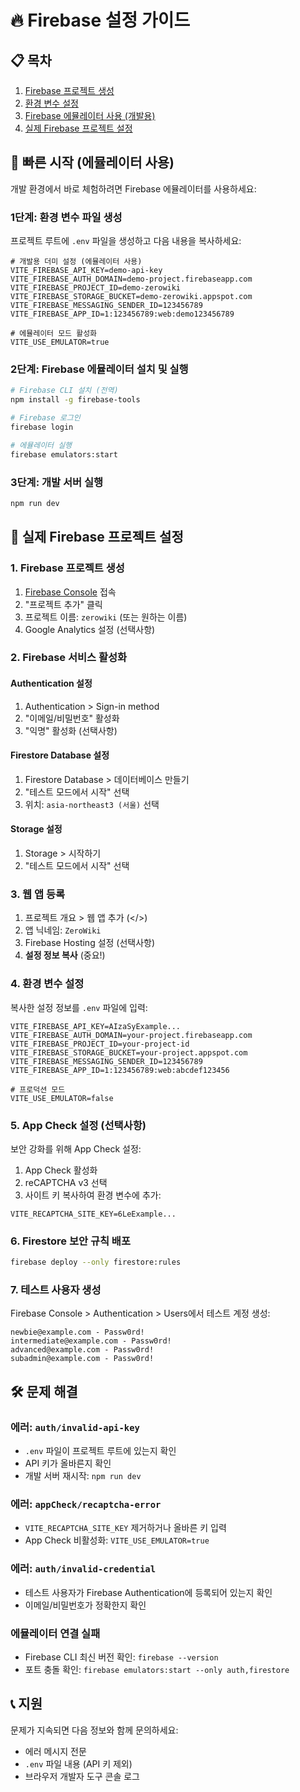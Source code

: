 # 🔥 Firebase 설정 가이드

## 📋 목차
1. [Firebase 프로젝트 생성](#firebase-프로젝트-생성)
2. [환경 변수 설정](#환경-변수-설정)
3. [Firebase 에뮬레이터 사용 (개발용)](#firebase-에뮬레이터-사용)
4. [실제 Firebase 프로젝트 설정](#실제-firebase-프로젝트-설정)

## 🚀 빠른 시작 (에뮬레이터 사용)

개발 환경에서 바로 체험하려면 Firebase 에뮬레이터를 사용하세요:

### 1단계: 환경 변수 파일 생성

프로젝트 루트에 `.env` 파일을 생성하고 다음 내용을 복사하세요:

```env
# 개발용 더미 설정 (에뮬레이터 사용)
VITE_FIREBASE_API_KEY=demo-api-key
VITE_FIREBASE_AUTH_DOMAIN=demo-project.firebaseapp.com
VITE_FIREBASE_PROJECT_ID=demo-zerowiki
VITE_FIREBASE_STORAGE_BUCKET=demo-zerowiki.appspot.com
VITE_FIREBASE_MESSAGING_SENDER_ID=123456789
VITE_FIREBASE_APP_ID=1:123456789:web:demo123456789

# 에뮬레이터 모드 활성화
VITE_USE_EMULATOR=true
```

### 2단계: Firebase 에뮬레이터 설치 및 실행

```bash
# Firebase CLI 설치 (전역)
npm install -g firebase-tools

# Firebase 로그인
firebase login

# 에뮬레이터 실행
firebase emulators:start
```

### 3단계: 개발 서버 실행

```bash
npm run dev
```

## 🔧 실제 Firebase 프로젝트 설정

### 1. Firebase 프로젝트 생성

1. [Firebase Console](https://console.firebase.google.com/) 접속
2. "프로젝트 추가" 클릭
3. 프로젝트 이름: `zerowiki` (또는 원하는 이름)
4. Google Analytics 설정 (선택사항)

### 2. Firebase 서비스 활성화

#### Authentication 설정
1. Authentication > Sign-in method
2. "이메일/비밀번호" 활성화
3. "익명" 활성화 (선택사항)

#### Firestore Database 설정
1. Firestore Database > 데이터베이스 만들기
2. "테스트 모드에서 시작" 선택
3. 위치: `asia-northeast3 (서울)` 선택

#### Storage 설정
1. Storage > 시작하기
2. "테스트 모드에서 시작" 선택

### 3. 웹 앱 등록

1. 프로젝트 개요 > 웹 앱 추가 (</>)
2. 앱 닉네임: `ZeroWiki`
3. Firebase Hosting 설정 (선택사항)
4. **설정 정보 복사** (중요!)

### 4. 환경 변수 설정

복사한 설정 정보를 `.env` 파일에 입력:

```env
VITE_FIREBASE_API_KEY=AIzaSyExample...
VITE_FIREBASE_AUTH_DOMAIN=your-project.firebaseapp.com
VITE_FIREBASE_PROJECT_ID=your-project-id
VITE_FIREBASE_STORAGE_BUCKET=your-project.appspot.com
VITE_FIREBASE_MESSAGING_SENDER_ID=123456789
VITE_FIREBASE_APP_ID=1:123456789:web:abcdef123456

# 프로덕션 모드
VITE_USE_EMULATOR=false
```

### 5. App Check 설정 (선택사항)

보안 강화를 위해 App Check 설정:

1. App Check 활성화
2. reCAPTCHA v3 선택
3. 사이트 키 복사하여 환경 변수에 추가:

```env
VITE_RECAPTCHA_SITE_KEY=6LeExample...
```

### 6. Firestore 보안 규칙 배포

```bash
firebase deploy --only firestore:rules
```

### 7. 테스트 사용자 생성

Firebase Console > Authentication > Users에서 테스트 계정 생성:

```
newbie@example.com - Passw0rd!
intermediate@example.com - Passw0rd!
advanced@example.com - Passw0rd!
subadmin@example.com - Passw0rd!
```

## 🛠️ 문제 해결

### 에러: `auth/invalid-api-key`
- `.env` 파일이 프로젝트 루트에 있는지 확인
- API 키가 올바른지 확인
- 개발 서버 재시작: `npm run dev`

### 에러: `appCheck/recaptcha-error`
- `VITE_RECAPTCHA_SITE_KEY` 제거하거나 올바른 키 입력
- App Check 비활성화: `VITE_USE_EMULATOR=true`

### 에러: `auth/invalid-credential`
- 테스트 사용자가 Firebase Authentication에 등록되어 있는지 확인
- 이메일/비밀번호가 정확한지 확인

### 에뮬레이터 연결 실패
- Firebase CLI 최신 버전 확인: `firebase --version`
- 포트 충돌 확인: `firebase emulators:start --only auth,firestore`

## 📞 지원

문제가 지속되면 다음 정보와 함께 문의하세요:
- 에러 메시지 전문
- `.env` 파일 내용 (API 키 제외)
- 브라우저 개발자 도구 콘솔 로그
